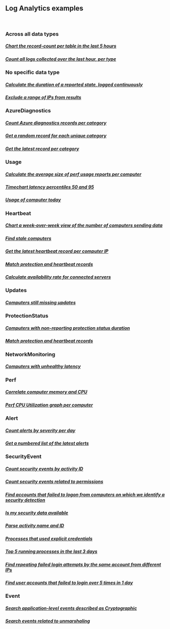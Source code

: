 ## Log Analytics examples
<br/>

### Across all data types
##### [Chart the record-count per table in the last 5 hours](log-analytics/chart-the-record-count-per-table-in-the-last-5-hours.md)
##### [Count all logs collected over the last hour, per type](log-analytics/count-all-logs-collected-over-the-last-hour-per-type.md)

### No specific data type
##### [Calculate the duration of a reported state, logged continuously](log-analytics/calculate-state-duration.md)
##### [Exclude a range of IPs from results](log-analytics/exclude-IP-range.md)

### AzureDiagnostics
##### [Count Azure diagnostics records per category](log-analytics/count-azure-diagnostics-records-per-category.md)
##### [Get a random record for each unique category](log-analytics/get-a-random-record-for-each-unique-category.md)
##### [Get the latest record per category](log-analytics/get-the-latest-record-per-category.md)

### Usage
##### [Calculate the average size of perf usage reports per computer](log-analytics/calculate-the-average-size-of-perf-usage-reports-per-computer.md)
##### [Timechart latency percentiles 50 and 95](examples/log-analytics/timechart-latency-percentiles-50-and-95.md)
##### [Usage of computer today](log-analytics/usage-of-computers-today.md)

### Heartbeat
##### [Chart a week-over-week view of the number of computers sending data](log-analytics/chart-a-week-over-week-view-of-the-number-of-computers-sending-data.md)
##### [Find stale computers](log-analytics/find-stale-computers.md)
##### [Get the latest heartbeat record per computer IP](log-analytics/get-latest-heartbeat-record-per-computer-ip.md)
##### [Match protection and heartbeat records](log-analytics/match-protection-status-records-with-heartbeat-records.md)
##### [Calculate availability rate for connected servers](log-analytics/server-availability-rate.md)

### Updates
##### [Computers still missing updates](log-analytics/computers-still-missing-updates.md)

### ProtectionStatus
##### [Computers with non-reporting protection status duration](log-analytics/computers-with-non-reporting-protection-status-duration.md)
##### [Match protection and heartbeat records](log-analytics/match-protection-status-records-with-heartbeat-records.md)

### NetworkMonitoring
##### [Computers with unhealthy latency](log-analytics/computers-with-unhealthy-latency.md)

### Perf
##### [Correlate computer memory and CPU](log-analytics/correlate-computer-memory-and-cpu.md)
##### [Perf CPU Utilization graph per computer](log-analytics/perf-cpu-utilization-graph-per-computer.md)

### Alert
##### [Count alerts by severity per day](log-analytics/count-and-chart-alerts-severity-per-day.md)
##### [Get a numbered list of the latest alerts](log-analytics/get-a-numbered-list-of-the-latest-alerts.md)

### SecurityEvent
##### [Count security events by activity ID](log-analytics/count-security-events-by-activity-id.md)
##### [Count security events related to permissions](log-analytics/count-security-events-related-to-permissions.md)
##### [Find accounts that failed to logon from computers on which we identify a security detection](log-analytics/find-accounts-that-failed-to-logon-from-computers-on-which-we-identify-a-security-detection.md)
##### [Is my security data available](log-analytics/is-my-security-data-available.md)
##### [Parse activity name and ID](log-analytics/parse-activity-name-and-id.md)
##### [Processes that used explicit credentials](log-analytics/pie-chart-explicit-credentials-processes.md)
##### [Top 5 running processes in the last 3 days](log-analytics/top-5-running-processes-in-the-last-3-days.md)
##### [Find repeating failed login attempts by the same account from different IPs](log-analytics/find-repeating-failed-login-attempts-by-the-same-account-from-different-ips.md)
##### [Find user accounts that failed to login over 5 times in 1 day](log-analytics/find-user-accounts-that-failed-to-login-over-5-times-in-1-day.md)

### Event
##### [Search application-level events described as Cryptographic](log-analytics/search-application-level-events-described-as-cryptographic.md)
##### [Search events related to unmarshaling](log-analytics/search-events-related-to-unmarshaling.md)
